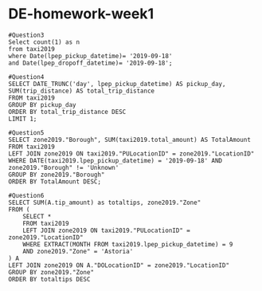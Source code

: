 # DE-homework-week1

    #Question3
    Select count(1) as n 
    from taxi2019
    where Date(lpep_pickup_datetime)= '2019-09-18'
    and Date(lpep_dropoff_datetime)= '2019-09-18';
  
    #Question4
    SELECT DATE_TRUNC('day', lpep_pickup_datetime) AS pickup_day, SUM(trip_distance) AS total_trip_distance
    FROM taxi2019
    GROUP BY pickup_day
    ORDER BY total_trip_distance DESC
    LIMIT 1;
  
    #Question5
    SELECT zone2019."Borough", SUM(taxi2019.total_amount) AS TotalAmount
    FROM taxi2019 
    LEFT JOIN zone2019 ON taxi2019."PULocationID" = zone2019."LocationID"
    WHERE DATE(taxi2019.lpep_pickup_datetime) = '2019-09-18' AND zone2019."Borough" != 'Unknown'
    GROUP BY zone2019."Borough"
    ORDER BY TotalAmount DESC;
  
    #Question6
    SELECT SUM(A.tip_amount) as totaltips, zone2019."Zone"
    FROM (
        SELECT *
        FROM taxi2019
        LEFT JOIN zone2019 ON taxi2019."PULocationID" = zone2019."LocationID"
        WHERE EXTRACT(MONTH FROM taxi2019.lpep_pickup_datetime) = 9  
        AND zone2019."Zone" = 'Astoria'
    ) A
    LEFT JOIN zone2019 ON A."DOLocationID" = zone2019."LocationID"
    GROUP BY zone2019."Zone"
    ORDER BY totaltips DESC
